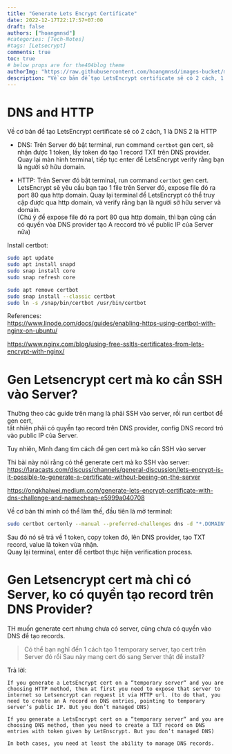 ```yaml
---
title: "Generate Lets Encrypt Certificate"
date: 2022-12-17T22:17:57+07:00
draft: false
authors: ["hoangmnsd"]
#categories: [Tech-Notes]
#tags: [Letsecrypt]
comments: true
toc: true
# below props are for the404blog theme
authorImg: "https://raw.githubusercontent.com/hoangmnsd/images-bucket/master/static/images/hoangmsnd-avatar001.jpg"
description: "Về cơ bản để tạo LetsEncrypt certificate sẽ có 2 cách, 1 là DNS 2 là HTTP"
---
```


# DNS and HTTP

Về cơ bản để tạo LetsEncrypt certificate sẽ có 2 cách, 1 là DNS 2 là HTTP

- DNS: Trên Server đó bật terminal, run command `certbot` gen cert, sẽ nhận được 1 token, lấy token đó tạo 1 record TXT trên DNS provider. Quay lại màn hình terminal, tiếp tục enter để LetsEncrypt verify rằng bạn là người sở hữu domain.  

- HTTP: Trên Server đó bật terminal, run command `certbot` gen cert. LetsEncrypt sẽ yêu cầu bạn tạo 1 file trên Server đó, expose file đó ra port 80 qua http domain. Quay lại terminal để LetsEncrypt có thể truy cập được qua http domain, và verify rằng bạn là người sở hữu server và domain.  
(Chú ý để expose file đó ra port 80 qua http domain, thì bạn cũng cần có quyền vòa DNS provider tạo A reccord trỏ về public IP của Server nữa)

Install certbot:  

```sh
sudo apt update
sudo apt install snapd
sudo snap install core
sudo snap refresh core

sudo apt remove certbot
sudo snap install --classic certbot
sudo ln -s /snap/bin/certbot /usr/bin/certbot
```

References:  
https://www.linode.com/docs/guides/enabling-https-using-certbot-with-nginx-on-ubuntu/  

https://www.nginx.com/blog/using-free-ssltls-certificates-from-lets-encrypt-with-nginx/  


# Gen Letsencrypt cert mà ko cần SSH vào Server?

Thường theo các guide trên mạng là phải SSH vào server, rồi run certbot để gen cert,  
tất nhiên phải có quyền tạo record trên DNS provider, config DNS record trỏ vào public IP của Server. 

Tuy nhiên, Mình đang tìm cách để gen cert mà ko cần SSH vào server

Thi bài này nói rằng có thể generate cert mà ko SSH vào server:  
https://laracasts.com/discuss/channels/general-discussion/lets-encrypt-is-it-possible-to-generate-a-certificate-without-beeing-on-the-server

https://ongkhaiwei.medium.com/generate-lets-encrypt-certificate-with-dns-challenge-and-namecheap-e5999a040708

Về cơ bản thì mình có thể làm thế, đầu tiên là mở terminal:  
```sh
sudo certbot certonly --manual --preferred-challenges dns -d "*.DOMAIN"
```

Sau đó nó sẽ trả về 1 token, copy token đó, lên DNS provider, tạo TXT record, value là token vừa nhận.  
Quay lại terminal, enter để certbot thực hiện verification process.

# Gen Letsencrypt cert mà chỉ có Server, ko có quyền tạo record trên DNS Provider?

TH muốn generate cert nhưng chưa có server, cũng chưa có quyền vào DNS để tạo records.  

> Có thể bạn nghĩ đến 1 cách tạo 1 temporary server, tạo cert trên Server đó rồi Sau này mang cert đó sang Server thật để install?

Trả lời:  
```
If you generate a LetsEncrypt cert on a “temporary server“ and you are choosing HTTP method, then at first you need to expose that server to internet so Letsencrypt can request it via HTTP url. (to do that, you need to create an A record on DNS entries, pointing to temporary server’s public IP. But you don’t managed DNS)

If you generate a LetsEncrypt cert on a “temporary server“ and you are choosing DNS method, then you need to create a TXT record on DNS entries with token given by LetEnscrypt. But you don’t managed DNS)

In both cases, you need at least the ability to manage DNS records.
```
